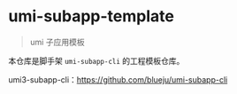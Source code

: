 # umi-subapp-template

> umi 子应用模板

本仓库是脚手架 `umi-subapp-cli` 的工程模板仓库。

umi3-subapp-cli：https://github.com/blueju/umi-subapp-cli
